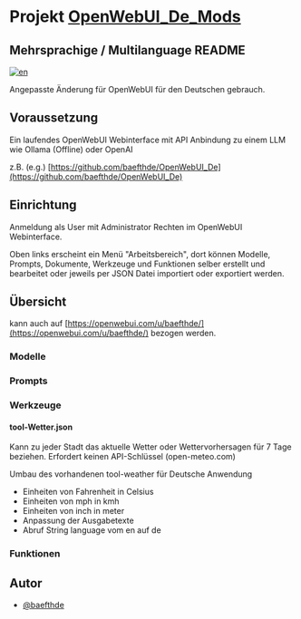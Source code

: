 # Projekt [OpenWebUI_De_Mods](https://github.com/baefthde/OpenWebUI_De_Mods/)

## Mehrsprachige / Multilanguage README
[![en](https://img.shields.io/badge/lang-en-red.svg)](https://github.com/baefthde/OpenWebUI_De_Mods/blob/master/README.en.md)

Angepasste Änderung für OpenWebUI für den Deutschen gebrauch.

## Voraussetzung

Ein laufendes OpenWebUI Webinterface mit API Anbindung zu einem LLM  wie Ollama (Offline) oder OpenAI

z.B. (e.g.) [https://github.com/baefthde/OpenWebUI_De](https://github.com/baefthde/OpenWebUI_De)

## Einrichtung

Anmeldung als User mit Administrator Rechten im OpenWebUI Webinterface.

Oben links erscheint ein Menü "Arbeitsbereich", dort können Modelle, Prompts, Dokumente, Werkzeuge und Funktionen selber erstellt und bearbeitet oder jeweils per JSON Datei importiert oder exportiert werden.

## Übersicht
kann auch auf [https://openwebui.com/u/baefthde/](https://openwebui.com/u/baefthde/) bezogen werden.

### Modelle
### Prompts
### Werkzeuge

#### tool-Wetter.json

Kann zu jeder Stadt das aktuelle Wetter oder Wettervorhersagen für 7 Tage beziehen.
Erfordert keinen API-Schlüssel (open-meteo.com)

Umbau des vorhandenen tool-weather für Deutsche Anwendung
 - Einheiten von Fahrenheit in Celsius
 - Einheiten von mph in kmh
 - Einheiten von inch in meter
 - Anpassung der Ausgabetexte
 - Abruf String language vom en auf de

### Funktionen

## Autor

- [@baefthde](https://www.github.com/baefthde)
